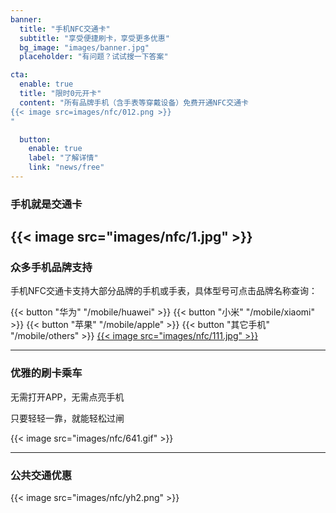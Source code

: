 ```yaml
---
banner:
  title: "手机NFC交通卡"
  subtitle: "享受便捷刷卡，享受更多优惠"
  bg_image: "images/banner.jpg"
  placeholder: "有问题？试试搜一下答案"

cta:
  enable: true
  title: "限时0元开卡"
  content: "所有品牌手机（含手表等穿戴设备）免费开通NFC交通卡
{{< image src=images/nfc/012.png >}}
"

  button:
    enable: true 
    label: "了解详情"
    link: "news/free"
---
```

### 手机就是交通卡
{{< image src="images/nfc/1.jpg" >}}
-----
### 众多手机品牌支持

手机NFC交通卡支持大部分品牌的手机或手表，具体型号可点击品牌名称查询：

{{< button "华为" "/mobile/huawei" >}}
{{< button "小米" "/mobile/xiaomi" >}}
{{< button "苹果" "/mobile/apple" >}}
{{< button "其它手机" "/mobile/others" >}}
[{{< image src="images/nfc/111.jpg" >}}](mobile/)

--------
### 优雅的刷卡乘车

无需打开APP，无需点亮手机

只要轻轻一靠，就能轻松过闸

{{< image src="images/nfc/641.gif" >}}

--------
### 公共交通优惠

{{< image src="images/nfc/yh2.png" >}}
